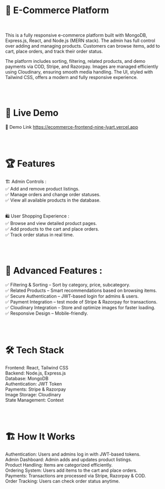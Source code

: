 # 🛒 E-Commerce Platform
<br></br>
This is a fully responsive e-commerce platform built with MongoDB, Express.js, React, and Node.js (MERN stack). The admin has full control over adding and managing products. Customers can browse items, add to cart, place orders, and track their order status.

The platform includes sorting, filtering, related products, and demo payments via COD, Stripe, and Razorpay. Images are managed efficiently using Cloudinary, ensuring smooth media handling. The UI, styled with Tailwind CSS, offers a modern and fully responsive experience.

<br></br>

# 🚀 Live Demo
🔗 Demo Link https://ecommerce-frontend-nine-lyart.vercel.app

<br></br>

# 🏆 Features
🏗 Admin Controls :  
✅ Add and remove product listings.  
✅ Manage orders and change order statuses.  
✅ View all available products in the database.
<br></br>
  
🛍 User Shopping Experience :  
✅ Browse and view detailed product pages.  
✅ Add products to the cart and place orders.  
✅ Track order status in real time.  

<br></br>

# 🔎 Advanced Features :   
✅ Filtering & Sorting – Sort by category, price, subcategory.  
✅ Related Products – Smart recommendations based on browsing items.  
✅ Secure Authentication – JWT-based login for admins & users.  
✅ Payment Integration – test mode of Stripe & Razorpay for transactions.  
✅ Cloudinary Integration – Store and optimize images for faster loading.  
✅ Responsive Design – Mobile-friendly.

<br></br>

# 🛠 Tech Stack  
Frontend: React, Tailwind CSS   
Backend: Node.js, Express.js  
Database: MongoDB  
Authentication: JWT Token   
Payments: Stripe & Razorpay   
Image Storage: Cloudinary  
State Management: Context   

<br></br>

# 🏗 How It Works  
Authentication: Users and admins log in with JWT-based tokens.   
Admin Dashboard: Admin adds and updates product listings.   
Product Handling: Items are categorized efficiently.   
Ordering System: Users add items to the cart and place orders.  
Payments: Transactions are processed via Stripe, Razorpay & COD.  
Order Tracking: Users can check order status anytime.  
